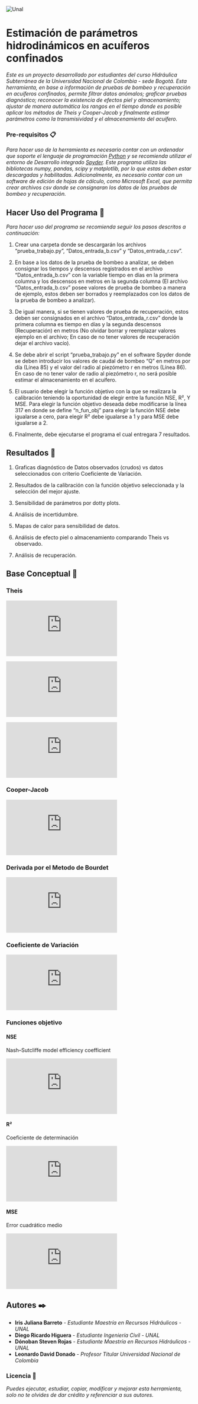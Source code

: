 ![Unal](http://occidente.co/wp-content/uploads/2017/11/Logo.png?style=centerme)


# Estimación de parámetros hidrodinámicos en acuíferos confinados

_Este es un proyecto desarrollado por estudiantes del curso Hidráulica Subterránea de la Universidad Nacional de Colombia - sede Bogotá. Esta herramienta, en base a información de pruebas de bombeo y recuperación en acuíferos confinados, permite filtrar datos anómalos; graficar pruebas diagnóstico; reconocer la existencia de efectos piel y almacenamiento; ajustar de manera automática los rangos en el tiempo donde es posible aplicar los métodos de Theis y Cooper-Jacob y finalmente estimar parámetros como la transmisividad y el almacenamiento del acuífero._

### Pre-requisitos 📋

_Para hacer uso de la herramienta es necesario contar con un ordenador que soporte el lenguaje de programación [Python](https://www.python.org/ "Python") y se recomienda utilizar el entorno de Desarrollo integrado [Spyder](https://www.spyder-ide.org/ "Spyder"). Este programa utiliza las bibliotecas numpy, pandas, scipy y matplotlib, por lo que estas deben estar descargadas y habilitadas. Adicionalmente, es necesario contar con un software de edición de hojas de cálculo, como Microsoft Excel, que permita crear archivos csv donde se consignaran los datos de las pruebas de bombeo y recuperación._

## Hacer Uso del Programa 🔧

_Para hacer uso del programa se recomienda seguir los pasos descritos a continuación:_

1.	Crear una carpeta donde se descargarán los archivos “prueba_trabajo.py”, “Datos_entrada_b.csv” y “Datos_entrada_r.csv”. 

2.	En base a los datos de la prueba de bombeo a analizar, se deben consignar los tiempos y descensos registrados en el archivo “Datos_entrada_b.csv” con la variable tiempo en días en la primera columna y los descensos en metros en la segunda columna (El archivo “Datos_entrada_b.csv” posee valores de prueba de bombeo a manera de ejemplo, estos deben ser borrados y reemplazados con los datos de la prueba de bombeo a analizar).

3.	De igual manera, si se tienen valores de prueba de recuperación, estos deben ser consignados en el archivo “Datos_entrada_r.csv” donde la primera columna es tiempo en días y la segunda descensos (Recuperación) en metros (No olvidar borrar y reemplazar valores ejemplo en el archivo; En caso de no tener valores de recuperación dejar el archivo vacío).

4.	 Se debe abrir el script “prueba_trabajo.py” en el software Spyder donde se deben introducir los valores de caudal de bombeo “Q” en metros por día (Línea 85) y el valor del radio al piezómetro r en metros (Línea 86). En caso de no tener valor de radio al piezómetro r, no será posible estimar el almacenamiento en el acuífero.

5.	El usuario debe elegir la función objetivo con la que se realizara la calibración teniendo la oportunidad de elegir entre la función NSE, R², Y MSE. Para elegir la función objetivo deseada debe modificarse la línea 317 en donde se define “n_fun_obj” para elegir la función NSE debe igualarse a cero, para elegir R² debe igualarse a 1 y para MSE debe igualarse a 2. 

6.	Finalmente, debe ejecutarse el programa el cual entregara 7 resultados. 

## Resultados 📌
1. Graficas diagnóstico de Datos observados (crudos) vs datos seleccionados con criterio Coeficiente de Variación.

2. Resultados de la calibración con la función objetivo seleccionada y la selección del mejor ajuste.

3. Sensibilidad de parámetros por dotty plots.

4. Análisis de incertidumbre.

5. Mapas de calor para sensibilidad de datos.

6. Análisis de efecto piel o almacenamiento comparando Theis vs observado.

7. Análisis de recuperación.

## Base Conceptual 📖

### Theis

![Theis](https://latex.codecogs.com/gif.latex?s%28r%2Ct%29%3D%5Cfrac%7BQ%7D%7B4%5Cpi%20T%7DW%28u%29)

![u](https://latex.codecogs.com/gif.latex?u%3D%5Cfrac%7Br%5E2%20S%7D%7B4Tt%7D)

![Wu](https://latex.codecogs.com/gif.latex?W%28u%29%3D-Ei%28-u%29)

### Cooper-Jacob

![cooper](https://latex.codecogs.com/gif.latex?s%28r%2Ct%29%3D%5Cfrac%7B2.303Q%7D%7B4%5Cpi%20T%7DLog%28%5Cfrac%7B2.25%20T%20t%7D%7Br%5E2%20S%7D%29 "cooper")

### Derivada por el Metodo de Bourdet

![Bourdet](https://latex.codecogs.com/gif.latex?%5Cfrac%7B%5Cpartial%20s%7D%7B%5Cpartial%20lnT%7D%20%3D%20%5Cfrac%7B%28%5CDelta%20s_%7Bi-1%7D/%20%5CDelta%20ln%20T_%7Bi-1%7D%29%5CDelta%20ln%20T_%7Bi%20&plus;1%7D&plus;%28%5CDelta%20s_%7Bi&plus;1%7D/%20%5CDelta%20ln%20T_%7Bi&plus;1%7D%29%5CDelta%20ln%20T_%7Bi-1%7D%7D%7B%5CDelta%20ln%20T_%7Bi-1%7D&plus;%5CDelta%20ln%20T_%7Bi&plus;1%7D%7D)

### Coeficiente de Variación

![CV](https://latex.codecogs.com/gif.latex?CV%3D%5Cfrac%7B%5Csigma%7D%7B%5Cbar%7Bx%7D%7D)

### Funciones objetivo

#### NSE

Nash–Sutcliffe model efficiency coefficient

![NSE](https://latex.codecogs.com/gif.latex?NSE%3D1-%5Cfrac%7B%5Csum_%7Bt%3D1%7D%5E%7BT%7D%28Q_%7Bm%7D%5E%7Bt%7D-Q_%7B0%7D%5E%7Bt%7D%29%5E2%7D%7B%5Csum_%7Bt%3D1%7D%5E%7BT%7D%20%28Q_0%5Et-%5Cbar%7BQ_0%7D%29%5E2%7D)

#### R²

Coeficiente de determinación

![R²](https://latex.codecogs.com/gif.latex?R%5E2%3D1-%5Cfrac%7B%5Csigma_r%5E2%7D%7B%5Csigma%5E2%7D)

#### MSE

Error cuadrático medio

![MSE](https://latex.codecogs.com/gif.latex?MSE%3D%5Cfrac%7B1%7D%7Bn%7D%5Csum_%7Bi%3D1%7D%5E%7Bn%7D%28Y_i-%5Chat%20Y_i%29%5E2)

## Autores ✒️
* **Iris Juliana Barreto** - *Estudiante Maestría en Recursos Hidráulicos - UNAL* 
* **Diego Ricardo Higuera** - *Estudiante Ingeniería Civil - UNAL*
* **Dónoban Steven Rojas** - *Estudiante Maestría en Recursos Hidráulicos - UNAL* 
* **Leonardo David Donado** - *Profesor Titular Universidad Nacional de Colombia*

### Licencia 📄
_Puedes ejecutar, estudiar, copiar, modificar y mejorar esta herramienta, solo no te olvides de dar crédito y referenciar a sus autores._
